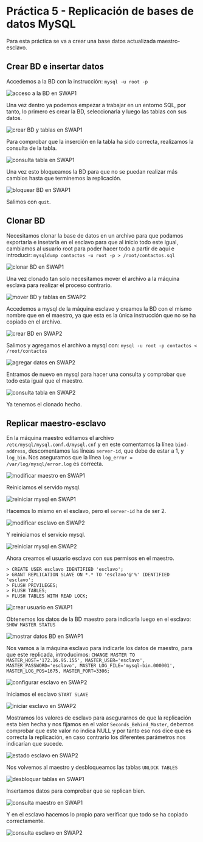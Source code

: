 # Práctica 5 - Replicación de bases de datos MySQL

Para esta práctica se va a crear una base datos actualizada maestro-esclavo.

## Crear BD e insertar datos

Accedemos a la BD con la instrucción: ``` mysql -u root -p ```

![acceso a la BD en SWAP1](SWAP1accesoBD.png)

Una vez dentro ya podemos empezar a trabajar en un entorno SQL, por tanto, lo primero es crear la BD, seleccionarla y luego las tablas con sus datos.

![crear BD y tablas en SWAP1](SWAP1crearTabla.png)

Para comprobar que la inserción en la tabla ha sido correcta, realizamos la consulta de la tabla.

![consulta tabla en SWAP1](SWAP1consulta.png)

Una vez esto bloqueamos la BD para que no se puedan realizar más cambios hasta que terminemos la replicación.

![bloquear BD en SWAP1](SWAP1bloquearBD.png)

Salimos con ``` quit ```.


## Clonar BD

Necesitamos clonar la base de datos en un archivo para que podamos exportarla e insetarla en el esclavo para que al inicio todo este igual, cambiamos al usuario root para poder hacer todo a partir de aquí e introducir: ``` mysqldump contactos -u root -p > /root/contactos.sql ```

![clonar BD en SWAP1](SWAP1clonadoBD.png)

Una vez clonado tan solo necesitamos mover el archivo a la máquina esclava para realizar el proceso contrario.

![mover BD y tablas en SWAP2](SWAP2moverBD.png)

Accedemos a mysql de la máquina esclavo y creamos la BD con el mismo nombre que en el maestro, ya que esta es la única instrucción que no se ha copiado en el archivo.

![crear BD en SWAP2](SWAP2crearBD.png)

Salimos y agregamos el archivo a mysql con: ``` mysql -u root -p contactos < /root/contactos ```

![agregar datos en SWAP2](SWAP2agregarDatos.png)

Entramos de nuevo en mysql para hacer una consulta y comprobar que todo esta igual que el maestro.

![consulta tabla en SWAP2](SWAP2selectBD.png)

Ya tenemos el clonado hecho.


## Replicar maestro-esclavo

En la máquina maestro editamos el archivo ``` /etc/mysql/mysql.conf.d/mysql.cnf ``` y en este comentamos la línea ``` bind-address ```, descomentamos las líneas ``` server-id ```, que debe de estar a 1, y ``` log_bin ```. Nos aseguramos que la línea ``` log_error = /var/log/mysql/error.log ``` es correcta.

![modificar maestro en SWAP1](SWAP1modificarMaestro.png)

Reiniciamos el servido mysql.

![reiniciar mysql en SWAP1](SWAP1reiniciarMysql.png)

Hacemos lo mismo en el esclavo, pero el ``` server-id ``` ha de ser 2.

![modificar esclavo en SWAP2](SWAP2modificarEsclavo.png)

Y reiniciamos el servicio mysql.

![reiniciar mysql en SWAP2](SWAP2reiniciarMysql.png)

Ahora creamos el usuario esclavo con sus permisos en el maestro.
```
> CREATE USER esclavo IDENTIFIED 'esclavo';
> GRANT REPLICATION SLAVE ON *.* TO 'esclavo'@'%' IDENTIFIED 'esclavo';
> FLUSH PRIVILEGES;
> FLUSH TABLES;
> FLUSH TABLES WITH READ LOCK;
```

![crear usuario en SWAP1](SWAP1crearUsuario.png)

Obtenemos los datos de la BD maestro para indicarla luego en el esclavo: ``` SHOW MASTER STATUS ```

![mostrar datos BD en SWAP1](SWAP1mostrarEstado.png)

Nos vamos a la máquina esclavo para indicarle los datos de maestro, para que este replicada, introducimos: ``` CHANGE MASTER TO MASTER_HOST='172.16.95.155', MASTER_USER='esclavo', MASTER_PASSWORD='esclavo', MASTER_LOG_FILE='mysql-bin.000001', MASTER_LOG_POS=1675, MASTER_PORT=3306; ```

![configurar esclavo en SWAP2](SWAP2configurarEsclavo.png)

Iniciamos el esclavo ``` START SLAVE ```

![iniciar esclavo en SWAP2](SWAP2iniciarEsclavo.png)

Mostramos los valores de esclavo para asegurarnos de que la replicación esta bien hecha y nos fijamos en el valor ``` Seconds_Behind_Master ```, debemos comprobar que este valor no indica NULL y por tanto eso nos dice que es correcta la replicación, en caso contrario los diferentes parámetros nos indicarían que sucede.

![estado esclavo en SWAP2](SWAP2statusEsclavo.png)

Nos volvemos al maestro y desbloqueamos las tablas ``` UNLOCK TABLES ```

![desbloquar tablas en SWAP1](SWAP1desbloquearTablas.png)

Insertamos datos para comprobar que se replican bien.

![consulta maestro en SWAP1](SWAP1consultaMaestro.png)

Y en el esclavo hacemos lo propio para verificar que todo se ha copiado correctamente.

![consulta esclavo en SWAP2](SWAP2consultaEsclavo.png)
